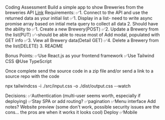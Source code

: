Coding Assessment
Build a simple app to show Breweries from the breweries API
[Link](https://api.openbrewerydb.org/breweries)
Requirements:
    ✅1. Connect to the API and use the returned data as your initial list
        ✅1. Display in a list- need to write async promise array based on intial meta query to collect all data
    2. Should have the ability to
        ✅1. Create a new Brewery(POST)
        ✅2. Update a Brewery from the list(PUT)
            ✅-should be able to reuse most of Add modal, populated with GET info
        ✅3. View all Brewery data(Detail GET)
        ✅4. Delete a Brewery from the list(DELETE)
    3. README


Bonus Points:
    ✅Use React.js as your frontend framework
    ✅Use Tailwind CSS
    😅Use TypeScript

Once complete send the source code in a zip file and/or send a link to a source repo with the
code


npx tailwindcss -i ./src/input.css -o ./dist/output.css --watch

Decisions:
    ✅Authentication (multi-user seems worth, especially if deploying)
    ✅Stay SPA or add routing?
    ✅pagination
    ✅Menu interface
    Add notes?
    Website preview (some don't work, possible security issues are the cons...  the pros are when it works it looks cool)
    Deploy
    ✅Mobile


    
